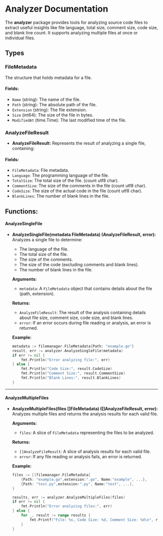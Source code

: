 # Analyzer Documentation
The **analyzer** package provides tools for analyzing source code files to extract useful insights like file language, total size, comment size, code size, and blank line count. It supports analyzing multiple files at once or individual files.

## Types

### FileMetadata
The structure that holds metadata for a file.

#### Fields:
- `Name` (string): The name of the file.
- `Path` (string): The absolute path of the file.
- `Extension` (string): The file extension.
- `Size` (int64): The size of the file in bytes.
- `ModifiedAt` (time.Time): The last modified time of the file.

### AnalyzeFileResult  
- **AnalyzeFileResult:** Represents the result of analyzing a single file, containing:

#### Fields:
- `FileMetadata`: File metadata.
- `Language`: The programming language of the file.
- `TotalSize`: The total size of the file. (count utf8 char).
- `CommentSize`: The size of the comments in the file (count utf8 char).
- `CodeSize`: The size of the actual code in the file (count utf8 char).
- `BlankLines`: The number of blank lines in the file.


## **Functions:**

#### AnalyzeSingleFile
- **AnalyzeSingleFile(metadata FileMetadata) (AnalyzeFileResult, error):**
  Analyzes a single file to determine:
  - The language of the file.
  - The total size of the file.
  - The size of the comments.
  - The size of the code (excluding comments and blank lines).
  - The number of blank lines in the file.
  
  **Arguments:**
  - `metadata`: A `FileMetadata` object that contains details about the file (path, extension).
  
  **Returns:**
  - `AnalyzeFileResult`: The result of the analysis containing details about file size, comment size, code size, and blank lines.
  - `error`: If an error occurs during file reading or analysis, an error is returned.
  
  **Example:**
  ```go
  metadata := filemanager.FileMetadata{Path: "example.go"}
  result, err := analyzer.AnalyzeSingleFile(metadata)
  if err != nil {
      fmt.Println("Error analyzing file:", err)
  } else {
      fmt.Println("Code Size:", result.CodeSize)
      fmt.Println("Comment Size:", result.CommentSize)
      fmt.Println("Blank Lines:", result.BlankLines)
  }
  ```

---
#### AnalyzeMultipleFiles
- **AnalyzeMultipleFiles(files []FileMetadata) ([]AnalyzeFileResult, error):**
  Analyzes multiple files and returns the analysis results for each valid file.

  **Arguments:**
  - `files`: A slice of `FileMetadata` representing the files to be analyzed.
  
  **Returns:**
  - `[]AnalyzeFileResult`: A slice of analysis results for each valid file.
  - `error`: If any file reading or analysis fails, an error is returned.
  
  **Example:**
  ```go
  files := []filemanager.FileMetadata{
      {Path: "example.go",extension:".go", Name:"example", ...},
      {Path: "test.py",extension:".py", Name:"test", ...},
  }
  
  results, err := analyzer.AnalyzeMultipleFiles(files)
  if err != nil {
      fmt.Println("Error analyzing files:", err)
  } else {
      for _, result := range results {
          fmt.Printf("File: %s, Code Size: %d, Comment Size: %d\n", result.FileMetadata.Path, result.CodeSize, result.CommentSize)
      }
  }
  ```
